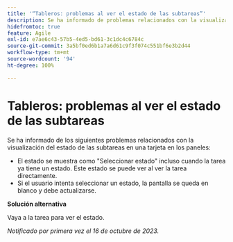 ```yaml
---
title: '“Tableros: problemas al ver el estado de las subtareas”'
description: Se ha informado de problemas relacionados con la visualización del estado de las subtareas en una tarjeta en los paneles.
hidefromtoc: true
feature: Agile
exl-id: e7ae6c43-57b5-4ed5-bd61-3c1dc4c6784c
source-git-commit: 3a5bf0ed6b1a7a6d61c9f3f074c551bf6e3b2d44
workflow-type: tm+mt
source-wordcount: '94'
ht-degree: 100%

---
```


# Tableros: problemas al ver el estado de las subtareas

<!--
>[!NOTE]
>
>This issue was fixed on January 12, 2024.-->

Se ha informado de los siguientes problemas relacionados con la visualización del estado de las subtareas en una tarjeta en los paneles:

* El estado se muestra como &quot;Seleccionar estado&quot; incluso cuando la tarea ya tiene un estado. Este estado se puede ver al ver la tarea directamente.
* Si el usuario intenta seleccionar un estado, la pantalla se queda en blanco y debe actualizarse.

**Solución alternativa**

Vaya a la tarea para ver el estado.

_Notificado por primera vez el 16 de octubre de 2023._
